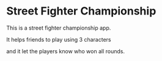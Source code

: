 # Street Fighter Championship

This is a street fighter championship app.

It helps friends to play using 3 characters

and it let the players know who won all rounds.

